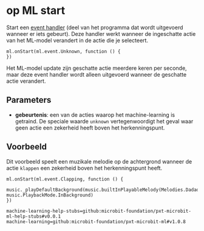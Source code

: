 # op ML start

Start een [event handler](/reference/event-handler) (deel van het programma dat wordt uitgevoerd wanneer er iets gebeurt). Deze handler werkt wanneer de ingeschatte actie van het ML-model verandert in de actie die je selecteert.

```sig
ml.onStart(ml.event.Unknown, function () {
})
```

Het ML-model update zijn geschatte actie meerdere keren per seconde, maar deze event handler wordt alleen uitgevoerd wanneer de geschatte actie verandert.

## Parameters

- **gebeurtenis**: een van de acties waarop het machine-learning is getraind. De speciale waarde `unknown` vertegenwoordigt het geval waar geen actie een zekerheid heeft boven het herkenningspunt.

## Voorbeeld

Dit voorbeeld speelt een muzikale melodie op de achtergrond wanneer de actie `klappen` een zekerheid boven het herkenningspunt heeft.

```blocks
ml.onStart(ml.event.Clapping, function () {
    music._playDefaultBackground(music.builtInPlayableMelody(Melodies.Dadadum), music.PlaybackMode.InBackground)
})
```

```package
machine-learning-help-stubs=github:microbit-foundation/pxt-microbit-ml-help-stubs#v0.0.1
machine-learning=github:microbit-foundation/pxt-microbit-ml#v1.0.8
```
